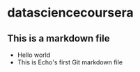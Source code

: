 datasciencecoursera
===================
## This is a markdown file
* Hello world
* This is Echo's first Git markdown file
